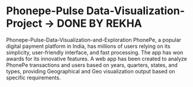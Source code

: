# Phonepe-Pulse Data-Visualization-Project -> DONE BY REKHA
Phonepe-Pulse-Data-Visualization-and-Exploration
PhonePe, a popular digital payment platform in India, has millions of users relying on its simplicity, user-friendly interface, and fast processing. The app has won awards for its innovative features. A web app has been created to analyze PhonePe transactions and users based on years, quarters, states, and types, providing Geographical and Geo visualization output based on specific requirements.

